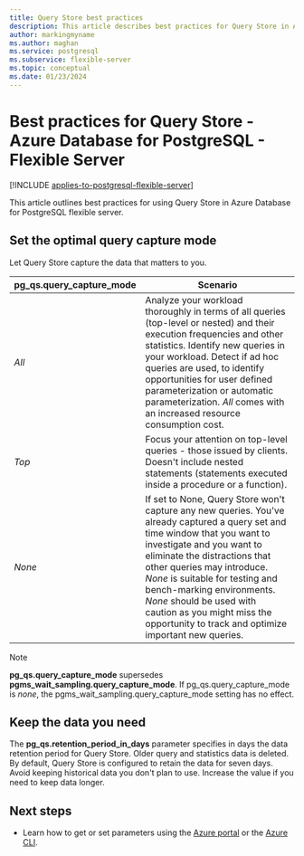 ```yaml
---
title: Query Store best practices
description: This article describes best practices for Query Store in Azure Database for PostgreSQL - Flexible Server.
author: markingmyname
ms.author: maghan
ms.service: postgresql
ms.subservice: flexible-server
ms.topic: conceptual
ms.date: 01/23/2024
---
```


# Best practices for Query Store - Azure Database for PostgreSQL - Flexible Server

[!INCLUDE [applies-to-postgresql-flexible-server](../includes/applies-to-postgresql-flexible-server.md)]

This article outlines best practices for using Query Store in Azure Database for PostgreSQL flexible server.

## Set the optimal query capture mode

Let Query Store capture the data that matters to you. 

|**pg_qs.query_capture_mode** |	**Scenario**|
|---|---|
|_All_	| Analyze your workload thoroughly in terms of all queries (top-level or nested) and their execution frequencies and other statistics. Identify new queries in your workload. Detect if ad hoc queries are used, to identify opportunities for user defined parameterization or automatic parameterization. _All_ comes with an increased resource consumption cost. |
|_Top_ | Focus your attention on top-level queries - those issued by clients. Doesn't include nested statements (statements executed inside a procedure or a function). |
|_None_	|If set to None, Query Store won't capture any new queries. You've already captured a query set and time window that you want to investigate and you want to eliminate the distractions that other queries may introduce. _None_ is suitable for testing and bench-marking environments. _None_ should be used with caution as you might miss the opportunity to track and optimize important new queries. |


> [!NOTE] 
> **pg_qs.query_capture_mode** supersedes **pgms_wait_sampling.query_capture_mode**. If pg_qs.query_capture_mode is _none_, the pgms_wait_sampling.query_capture_mode setting has no effect. 


## Keep the data you need

The **pg_qs.retention_period_in_days** parameter specifies in days the data retention period for Query Store. Older query and statistics data is deleted. By default, Query Store is configured to retain the data for seven days. Avoid keeping historical data you don't plan to use. Increase the value if you need to keep data longer.


## Next steps

- Learn how to get or set parameters using the [Azure portal](how-to-configure-server-parameters-using-portal.md) or the [Azure CLI](how-to-configure-server-parameters-using-cli.md).
